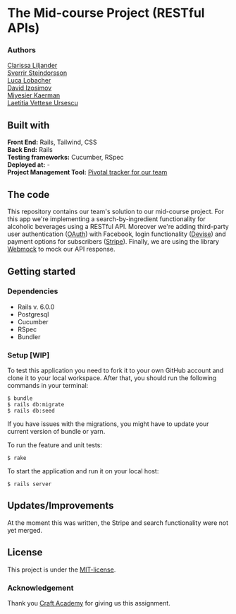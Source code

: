 # The Mid-course Project (RESTful APIs)
### Authors  
[Clarissa Liljander](https://github.com/clalil)   
[Sverrir Steindorsson](#)  
[Luca Lobacher](#)  
[David Izosimov](https://github.com/DavveDavve)  
[Miyesier Kaerman](#)  
[Laetitia Vettese Ursescu](#)
## Built with  
**Front End:** Rails, Tailwind, CSS  
**Back End:** Rails  
**Testing frameworks:** Cucumber, RSpec  
**Deployed at:** -  
**Project Management Tool:** [Pivotal tracker for our team](https://www.pivotaltracker.com/n/projects/2401272)

## The code   
This repository contains our team's solution to our mid-course project. For this app we're implementing a search-by-ingredient functionality for alcoholic beverages using a RESTful API. Moreover we're adding third-party user authentication ([OAuth](https://github.com/oauth-xx/oauth-ruby)) with Facebook, login functionality ([Devise](https://github.com/plataformatec/devise)) and payment options for subscribers ([Stripe](https://stripe.com/docs)). Finally, we are using the library [Webmock](https://github.com/bblimke/webmock) to mock our API response.

## Getting started
### Dependencies  
* Rails v. 6.0.0
* Postgresql
* Cucumber
* RSpec
* Bundler

### Setup [WIP]  
To test this application you need to fork it to your own GitHub account and clone it to your local workspace. After that, you should run the following commands in your terminal:   
 
```
$ bundle
$ rails db:migrate
$ rails db:seed
```  
If you have issues with the migrations, you might have to update your current version of bundle or yarn.  

To run the feature and unit tests:  
```
$ rake
```
To start the application and run it on your local host:
```
$ rails server
```

## Updates/Improvements  
At the moment this was written, the Stripe and search functionality were not yet merged. 

## License  
This project is under the [MIT-license](https://en.wikipedia.org/wiki/MIT_License).

### Acknowledgement  
Thank you [Craft Academy](https://craftacademy.se) for giving us this assignment.
